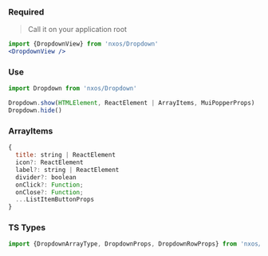 
### Required
> Call it on your application root
```jsx
import {DropdownView} from 'nxos/Dropdown'
<DropdownView />

```

### Use

```jsx
import Dropdown from 'nxos/Dropdown'

Dropdown.show(HTMLElement, ReactElement | ArrayItems, MuiPopperProps)
Dropdown.hide()

```

### ArrayItems

```js
{
  title: string | ReactElement
  icon?: ReactElement
  label?: string | ReactElement
  divider?: boolean
  onClick?: Function;
  onClose?: Function;
  ...ListItemButtonProps
}

```


### TS Types
```js
import {DropdownArrayType, DropdownProps, DropdownRowProps} from 'nxos/Dropdown'
```
